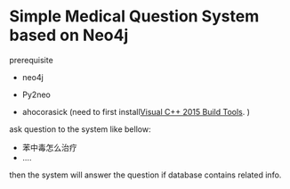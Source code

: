 # Simple Medical Question System based on Neo4j

prerequisite

- neo4j

- Py2neo

- ahocorasick (need to first install[Visual C++ 2015 Build Tools](http://go.microsoft.com/fwlink/?LinkId=691126&fixForIE=.exe.). )





ask question to the system like bellow:

- 苯中毒怎么治疗
- ....

then the system will answer the question if database contains related info.